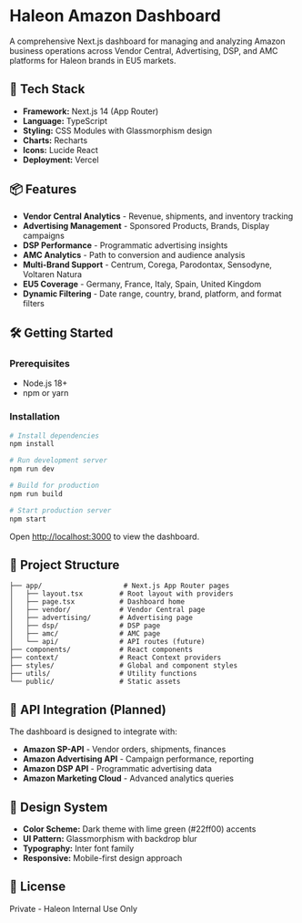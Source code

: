 # Haleon Amazon Dashboard

A comprehensive Next.js dashboard for managing and analyzing Amazon business operations across Vendor Central, Advertising, DSP, and AMC platforms for Haleon brands in EU5 markets.

## 🚀 Tech Stack

- **Framework:** Next.js 14 (App Router)
- **Language:** TypeScript
- **Styling:** CSS Modules with Glassmorphism design
- **Charts:** Recharts
- **Icons:** Lucide React
- **Deployment:** Vercel

## 📦 Features

- **Vendor Central Analytics** - Revenue, shipments, and inventory tracking
- **Advertising Management** - Sponsored Products, Brands, Display campaigns
- **DSP Performance** - Programmatic advertising insights
- **AMC Analytics** - Path to conversion and audience analysis
- **Multi-Brand Support** - Centrum, Corega, Parodontax, Sensodyne, Voltaren Natura
- **EU5 Coverage** - Germany, France, Italy, Spain, United Kingdom
- **Dynamic Filtering** - Date range, country, brand, platform, and format filters

## 🛠️ Getting Started

### Prerequisites

- Node.js 18+ 
- npm or yarn

### Installation

```bash
# Install dependencies
npm install

# Run development server
npm run dev

# Build for production
npm run build

# Start production server
npm start
```

Open [http://localhost:3000](http://localhost:3000) to view the dashboard.

## 📁 Project Structure

```
├── app/                    # Next.js App Router pages
│   ├── layout.tsx         # Root layout with providers
│   ├── page.tsx           # Dashboard home
│   ├── vendor/            # Vendor Central page
│   ├── advertising/       # Advertising page
│   ├── dsp/               # DSP page
│   ├── amc/               # AMC page
│   └── api/               # API routes (future)
├── components/            # React components
├── context/               # React Context providers
├── styles/                # Global and component styles
├── utils/                 # Utility functions
└── public/                # Static assets

```

## 🔌 API Integration (Planned)

The dashboard is designed to integrate with:

- **Amazon SP-API** - Vendor orders, shipments, finances
- **Amazon Advertising API** - Campaign performance, reporting
- **Amazon DSP API** - Programmatic advertising data
- **Amazon Marketing Cloud** - Advanced analytics queries

## 🎨 Design System

- **Color Scheme:** Dark theme with lime green (#22ff00) accents
- **UI Pattern:** Glassmorphism with backdrop blur
- **Typography:** Inter font family
- **Responsive:** Mobile-first design approach

## 📝 License

Private - Haleon Internal Use Only
